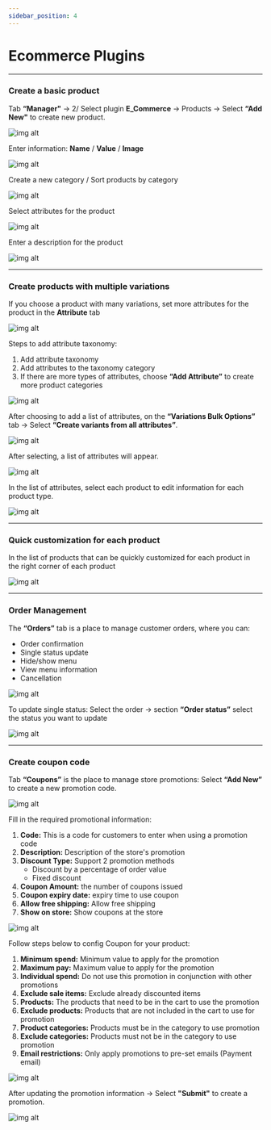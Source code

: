 ```yaml
---
sidebar_position: 4
---
```


# Ecommerce Plugins

---
### Create a basic product ###

Tab **“Manager"** -> 2/ Select plugin **E_Commerce** -> Products -> Select **“Add New"** to create new product.

![img alt](/img/data/news/ecommerce-plugin-01.jpg)

Enter information: **Name** / **Value** / **Image**

![img alt](/img/data/news/ecommerce-plugin-02.jpg)

Create a new category / Sort products by category

![img alt](/img/data/news/ecommerce-plugin-03.jpg)

Select attributes for the product

![img alt](/img/data/news/ecommerce-plugin-04.jpg)

Enter a description for the product

![img alt](/img/data/news/ecommerce-plugin-05.jpg)

---
### Create products with multiple variations ###

If you choose a product with many variations, set more attributes for the product in the **Attribute** tab

![img alt](/img/data/news/ecommerce-plugin-06.jpg)

Steps to add attribute taxonomy:
1. Add attribute taxonomy
2. Add attributes to the taxonomy category
3. If there are more types of attributes, choose **“Add Attribute”** to create more product categories

![img alt](/img/data/news/ecommerce-plugin-07.jpg)

After choosing to add a list of attributes, on the **“Variations Bulk Options”** tab -> Select **“Create variants from all attributes”**.

![img alt](/img/data/news/ecommerce-plugin-08.jpg)

After selecting, a list of attributes will appear.

![img alt](/img/data/news/ecommerce-plugin-09.jpg)

In the list of attributes, select each product to edit information for each product type.

![img alt](/img/data/news/ecommerce-plugin-10.jpg)

---
### Quick customization for each product ###

In the list of products that can be quickly customized for each product in the right corner of each product

![img alt](/img/data/news/ecommerce-plugin-11.jpg)

---
### Order Management ###

The **“Orders”** tab is a place to manage customer orders, where you can:
- Order confirmation
- Single status update
- Hide/show menu
- View menu information
- Cancellation

![img alt](/img/data/news/ecommerce-plugin-12.jpg)

To update single status:
Select the order -> section **“Order status”** select the status you want to update

![img alt](/img/data/news/ecommerce-plugin-13.jpg)

---
### Create coupon code ###

Tab **“Coupons”** is the place to manage store promotions: Select **“Add New”** to create a new promotion code.

![img alt](/img/data/news/ecommerce-plugin-14.jpg)

Fill in the required promotional information:
1. **Code:** This is a code for customers to enter when using a promotion code
2. **Description:** Description of the store's promotion
3. **Discount Type:** Support 2 promotion methods
    - Discount by a percentage of order value
    - Fixed discount
4. **Coupon Amount:** the number of coupons issued
5. **Coupon expiry date:** expiry time to use coupon
6. **Allow free shipping:** Allow free shipping
7. **Show on store:** Show coupons at the store

![img alt](/img/data/news/ecommerce-plugin-15.jpg)

Follow steps below to config Coupon for your product:

1. **Minimum spend:** Minimum value to apply for the promotion
2. **Maximum pay:** Maximum value to apply for the promotion
3. **Individual spend:** Do not use this promotion in conjunction with other promotions
4. **Exclude sale items:** Exclude already discounted items
5. **Products:** The products that need to be in the cart to use the promotion
6. **Exclude products:** Products that are not included in the cart to use for promotion
7. **Product categories:** Products must be in the category to use promotion
8. **Exclude categories:** Products must not be in the category to use promotion
9. **Email restrictions:** Only apply promotions to pre-set emails (Payment email)

![img alt](/img/data/news/ecommerce-plugin-16.jpg)

After updating the promotion information -> Select **"Submit"** to create a promotion.

![img alt](/img/data/news/ecommerce-plugin-17.jpg)